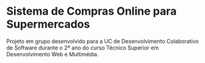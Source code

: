 # Sistema de Compras Online para Supermercados

Projeto em grupo desenvolvido para a UC de Desenvolvimento Colaborativo de Software durante o 2º ano do curso Técnico Superior em Desenvolvimento Web e Multimédia.
